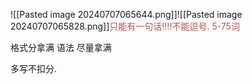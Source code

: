![[Pasted image 20240707065644.png]]![[Pasted image 20240707065828.png]]<font color="#c0504d">只能有一句话!!!!不能逗号. 5-75词</font>

格式分拿满
语法 尽量拿满

多写不扣分.


